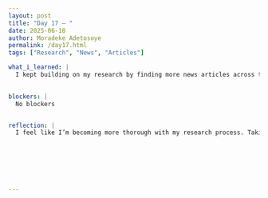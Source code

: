 ```yaml
---
layout: post
title: "Day 17 – "
date: 2025-06-18
author: Moradeke Adetosoye
permalink: /day17.html
tags: ["Research", "News", "Articles"]

what_i_learned: |
  I kept building on my research by finding more news articles across the pre-slavery, slavery, and post-slavery periods for different African diaspora countries. This time, I made sure to record each article’s title and author directly into the dataset. Doing that helped me stay organized and made it easier to keep track of where each piece of information came from. It also reminded me how important it is to credit sources properly and pay attention to who’s writing the history I'm reading.

  
blockers: |
  No blockers


reflection: |
  I feel like I’m becoming more thorough with my research process. Taking the extra step to note article titles and authors helped me stay organized and made the dataset more complete. It also pushed me to think more about source transparency and authorship—how the identity and perspective of a writer can influence how history is told. I’m starting to see how these small details matter in shaping the accuracy and credibility of our final project.






  
---
```


